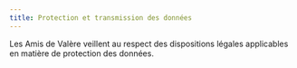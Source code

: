 ```yaml
---
title: Protection et transmission des données
---
```

Les Amis de Valère veillent au respect des dispositions légales applicables en matière de protection des données.
